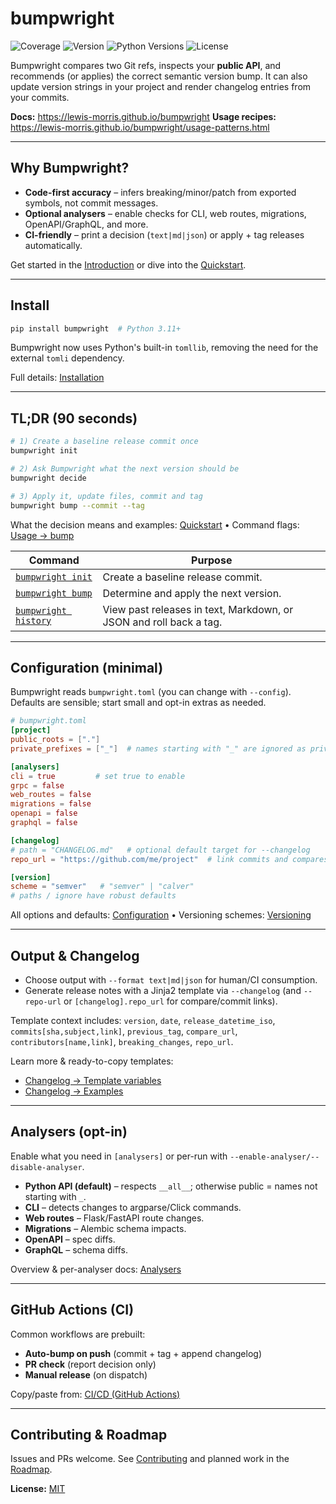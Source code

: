 # bumpwright

![Coverage](https://lewis-morris.github.io/bumpwright/_static/badges/coverage.svg)
![Version](https://lewis-morris.github.io/bumpwright/_static/badges/version.svg)
![Python Versions](https://lewis-morris.github.io/bumpwright/_static/badges/python.svg)
![License](https://lewis-morris.github.io/bumpwright/_static/badges/license.svg)

Bumpwright compares two Git refs, inspects your **public API**, and recommends (or applies) the correct semantic version bump. It can also update version strings in your project and render changelog entries from your commits.

**Docs:** https://lewis-morris.github.io/bumpwright
**Usage recipes:** https://lewis-morris.github.io/bumpwright/usage-patterns.html

---

## Why Bumpwright?

- **Code-first accuracy** – infers breaking/minor/patch from exported symbols, not commit messages.  
- **Optional analysers** – enable checks for CLI, web routes, migrations, OpenAPI/GraphQL, and more.
- **CI-friendly** – print a decision (`text|md|json`) or apply + tag releases automatically.

Get started in the [Introduction](https://lewis-morris.github.io/bumpwright/#introduction) or dive into the [Quickstart](https://lewis-morris.github.io/bumpwright/get-started.html#quickstart).

---

## Install

```bash
pip install bumpwright  # Python 3.11+
```

Bumpwright now uses Python's built-in `tomllib`, removing the need for the
external `tomli` dependency.

Full details: [Installation](https://lewis-morris.github.io/bumpwright/get-started.html#installation)

---

## TL;DR (90 seconds)

```bash
# 1) Create a baseline release commit once
bumpwright init

# 2) Ask Bumpwright what the next version should be
bumpwright decide

# 3) Apply it, update files, commit and tag
bumpwright bump --commit --tag
```

What the decision means and examples: [Quickstart](https://lewis-morris.github.io/bumpwright/get-started.html#quickstart) • Command flags: [Usage → bump](https://lewis-morris.github.io/bumpwright/usage/bump.html)

| Command | Purpose |
|---------|---------|
| [`bumpwright init`](https://lewis-morris.github.io/bumpwright/usage/init.html) | Create a baseline release commit. |
| [`bumpwright bump`](https://lewis-morris.github.io/bumpwright/usage/bump.html) | Determine and apply the next version. |
| [`bumpwright history`](https://lewis-morris.github.io/bumpwright/usage/history.html) | View past releases in text, Markdown, or JSON and roll back a tag. |

---

## Configuration (minimal)

Bumpwright reads `bumpwright.toml` (you can change with `--config`). Defaults are sensible; start small and opt-in extras as needed.

```toml
# bumpwright.toml
[project]
public_roots = ["."]
private_prefixes = ["_"]  # names starting with "_" are ignored as private

[analysers]
cli = true         # set true to enable
grpc = false
web_routes = false
migrations = false
openapi = false
graphql = false

[changelog]
# path = "CHANGELOG.md"   # optional default target for --changelog
repo_url = "https://github.com/me/project"  # link commits and compares

[version]
scheme = "semver"   # "semver" | "calver"
# paths / ignore have robust defaults
```

All options and defaults: [Configuration](https://lewis-morris.github.io/bumpwright/configuration.html) • Versioning schemes: [Versioning](https://lewis-morris.github.io/bumpwright/versioning.html)

---

## Output & Changelog

- Choose output with `--format text|md|json` for human/CI consumption.
- Generate release notes with a Jinja2 template via `--changelog` (and `--repo-url` or `[changelog].repo_url` for compare/commit links).

Template context includes: `version`, `date`, `release_datetime_iso`, `commits[sha,subject,link]`, `previous_tag`, `compare_url`, `contributors[name,link]`, `breaking_changes`, `repo_url`.

Learn more & ready-to-copy templates:  
- [Changelog → Template variables](https://lewis-morris.github.io/bumpwright/changelog/template.html)  
- [Changelog → Examples](https://lewis-morris.github.io/bumpwright/changelog/examples.html)

---

## Analysers (opt-in)

Enable what you need in `[analysers]` or per-run with `--enable-analyser/--disable-analyser`.

- **Python API (default)** – respects `__all__`; otherwise public = names not starting with `_`.  
- **CLI** – detects changes to argparse/Click commands.  
- **Web routes** – Flask/FastAPI route changes.  
- **Migrations** – Alembic schema impacts.  
- **OpenAPI** – spec diffs.  
- **GraphQL** – schema diffs.

Overview & per-analyser docs: [Analysers](https://lewis-morris.github.io/bumpwright/analysers/)

---

## GitHub Actions (CI)

Common workflows are prebuilt:

- **Auto-bump on push** (commit + tag + append changelog)  
- **PR check** (report decision only)  
- **Manual release** (on dispatch)

Copy/paste from: [CI/CD (GitHub Actions)](https://lewis-morris.github.io/bumpwright/recipes/github-actions.html)

---

## Contributing & Roadmap

Issues and PRs welcome. See [Contributing](https://lewis-morris.github.io/bumpwright/contributing.html) and planned work in the [Roadmap](https://lewis-morris.github.io/bumpwright/roadmap.html).

**License:** [MIT](./LICENSE)
